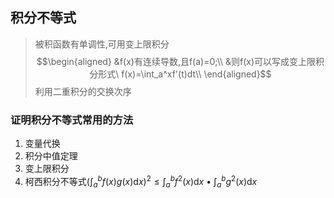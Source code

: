## 积分不等式

> 被积函数有单调性,可用变上限积分
> $$\begin{aligned} 
> &f(x)有连续导数,且f(a)=0;\\
> &则f(x)可以写成变上限积分形式\ f(x)=\int_a^xf'(t)dt\\
> \end{aligned}$$
> 利用二重积分的交换次序
> 
### 证明积分不等式常用的方法
1. 变量代换
2. 积分中值定理
3. 变上限积分
4. 柯西积分不等式$(\int_{a}^{b} {f(x)g(x)}\mathrm{d}x)^2 \le \int_{a}^{b} {f^2(x)}\mathrm{d}x\ •\ \int_{a}^{b} {g^2(x)}\mathrm{d}x$

